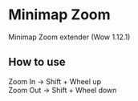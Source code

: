 # Minimap Zoom

Minimap Zoom extender (Wow 1.12.1)

## How to use

Zoom In -> Shift + Wheel up  
Zoom Out -> Shift + Wheel down  